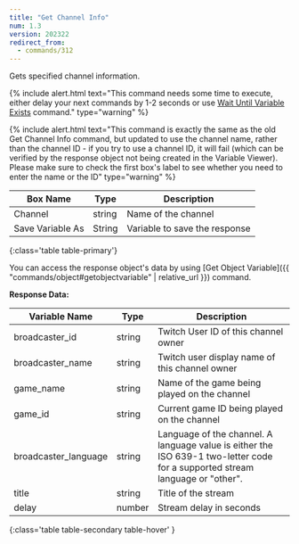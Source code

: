 ```yaml
---
title: "Get Channel Info"
num: 1.3
version: 202322
redirect_from:
  - commands/312
---
```


Gets specified channel information.

{% include alert.html text="This command needs some time to execute, either delay your next commands by 1-2 seconds or use <a href='/docs/commands/wait#waituntilvariableexists'>Wait Until Variable Exists</a> command." type="warning" %} 

{% include alert.html text="This command is exactly the same as the old Get Channel Info command, but updated to use the channel name, rather than the channel ID - if you try to use a channel ID, it will fail (which can be verified by the response object not being created in the Variable Viewer). Please make sure to check the first box's label to see whether you need to enter the name or the ID" type="warning" %} 

| Box Name | Type | Description | 
|-------|--------|--------
|Channel|string|Name of the channel
|Save Variable As|String|Variable to save the response
{:class='table table-primary'}

You can access the response object's data by using [Get Object Variable]({{ "commands/object#getobjectvariable" | relative_url }}) command.


**Response Data:**

| Variable Name | Type | Description | 
|-------|--------|--------
|broadcaster_id|	string	|Twitch User ID of this channel owner
|broadcaster_name|	string|	Twitch user display name of this channel owner
|game_name|	string|	Name of the game being played on the channel
|game_id|	string|	Current game ID being played on the channel
|broadcaster_language|	string|	Language of the channel. A language value is either the ISO 639-1 two-letter code for a supported stream language or "other".
|title|	string|	Title of the stream
|delay	|number|	Stream delay in seconds
{:class='table table-secondary table-hover' }











